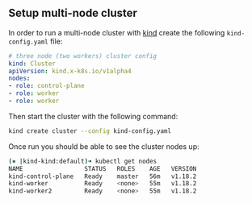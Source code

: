 ## Setup multi-node cluster

In order to run a multi-node cluster with [kind] create the following `kind-config.yaml` file:

```yaml
# three node (two workers) cluster config
kind: Cluster
apiVersion: kind.x-k8s.io/v1alpha4
nodes:
- role: control-plane
- role: worker
- role: worker
```

Then start the cluster with the following command:

```bash
kind create cluster --config kind-config.yaml
```

Once run you should be able to see the cluster nodes up:

```bash
(⎈ |kind-kind:default)➜ kubectl get nodes
NAME                 STATUS   ROLES    AGE   VERSION
kind-control-plane   Ready    master   56m   v1.18.2
kind-worker          Ready    <none>   55m   v1.18.2
kind-worker2         Ready    <none>   55m   v1.18.2
```
[kind]: https://kind.sigs.k8s.io/